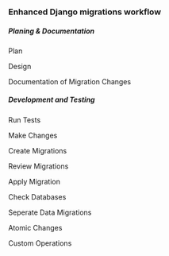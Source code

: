 ### Enhanced Django migrations workflow

##### **Planing & Documentation**

Plan

Design

Documentation of Migration Changes

##### **Development and Testing**

Run Tests

Make Changes

Create Migrations

Review Migrations

Apply Migration

Check Databases

Seperate Data Migrations

Atomic Changes

Custom Operations
